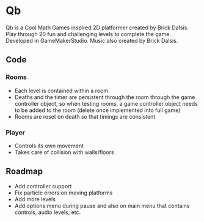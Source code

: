 
# Qb

Qb is a Cool Math Games inspired 2D platformer created by Brick Dalsis. Play through 20 fun and challenging levels to complete the game. Developed in GameMakerStudio. Music also created by Brick Dalsis. 


## Code
### Rooms
- Each level is contained within a room
- Deaths and the timer are persistent through the room through the game controller object, so when testing rooms, a game controller object needs to be added to the room (delete once implemented into full game)
- Rooms are reset on death so that timings are consistent
### Player
- Controls its own movement
- Takes care of collision with walls/floors

## Roadmap

- Add controller support
- Fix particle errors on moving platforms
- Add more levels
- Add options menu during pause and also on main menu that contains controls, audio levels, etc.
